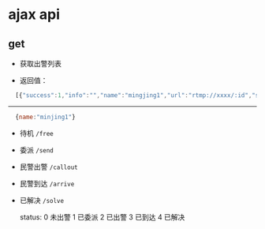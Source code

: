 # ajax api

## get

- 获取出警列表

 - 返回值：
``` javascript
  [{"success":1,"info":"","name":"mingjing1","url":"rtmp://xxxx/:id","status":1,"location":"12,13"}]
```
---
``` javascript
  {name:"minjing1"}
```
- 待机
  `/free`

- 委派
  `/send`

- 民警出警
  `/callout`

- 民警到达
  `/arrive`

- 已解决
  `/solve`

  status: 0 未出警 1 已委派 2 已出警 3 已到达 4 已解决
